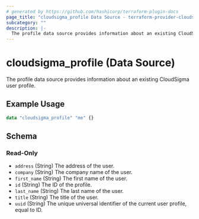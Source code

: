 ```yaml
---
# generated by https://github.com/hashicorp/terraform-plugin-docs
page_title: "cloudsigma_profile Data Source - terraform-provider-cloudsigma"
subcategory: ""
description: |-
  The profile data source provides information about an existing CloudSigma user profile.
---
```


# cloudsigma_profile (Data Source)

The profile data source provides information about an existing CloudSigma user profile.

## Example Usage

```terraform
data "cloudsigma_profile" "me" {}
```

<!-- schema generated by tfplugindocs -->
## Schema

### Read-Only

- `address` (String) The address of the user.
- `company` (String) The company name of the user.
- `first_name` (String) The first name of the user.
- `id` (String) The ID of the profile.
- `last_name` (String) The last name of the user.
- `title` (String) The title of the user.
- `uuid` (String) The unique universal identifier of the current user profile, equal to ID.
